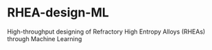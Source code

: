 # RHEA-design-ML
High-throughput designing of Refractory High Entropy Alloys (RHEAs) through Machine Learning
